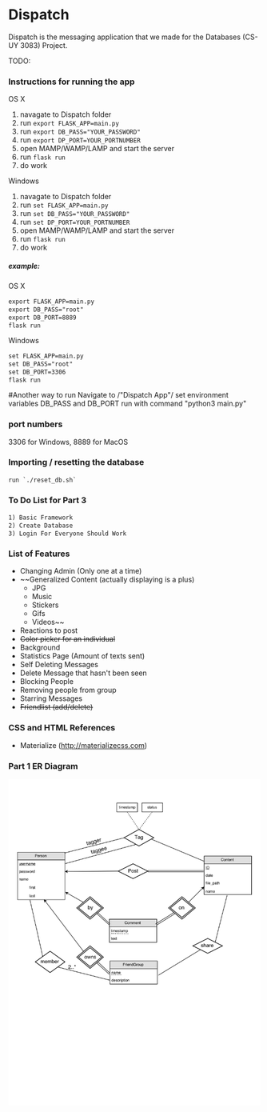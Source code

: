 # Dispatch
Dispatch is the messaging application that we made for the Databases (CS-UY 3083) Project. 


TODO:





### Instructions for running the app
OS X  
  1) navagate to Dispatch folder  
  1) run `export FLASK_APP=main.py`  
  1) run `export DB_PASS="YOUR_PASSWORD"`  
  1) run `export DP_PORT=YOUR_PORTNUMBER`  
  1) open MAMP/WAMP/LAMP and start the server  
  1) run `flask run`  
  1) do work  

Windows  
  1) navagate to Dispatch folder  
  1) run `set FLASK_APP=main.py`  
  1) run `set DB_PASS="YOUR_PASSWORD"`  
  1) run `set DP_PORT=YOUR_PORTNUMBER`  
  1) open MAMP/WAMP/LAMP and start the server  
  1) run `flask run`  
  1) do work  


##### example:
OS X
```
export FLASK_APP=main.py
export DB_PASS="root"
export DB_PORT=8889
flask run
```

Windows
```
set FLASK_APP=main.py
set DB_PASS="root"
set DB_PORT=3306
flask run
```

#Another way to run
Navigate to /"Dispatch App"/
set environment variables DB_PASS and DB_PORT
run with command "python3 main.py"


### port numbers
3306 for Windows, 8889 for MacOS

### Importing / resetting the database
	run `./reset_db.sh`


### To Do List for Part 3
	1) Basic Framework
	2) Create Database
	3) Login For Everyone Should Work

### List of Features
  - Changing Admin (Only one at a time)
  - ~~Generalized Content (actually displaying is a plus)
    * JPG
    * Music
    * Stickers
    * Gifs
    * Videos~~
  - Reactions to post
  - ~~Color picker for an individual~~
  - Background
  - Statistics Page (Amount of texts sent)
  - Self Deleting Messages
  - Delete Message that hasn't been seen
  - Blocking People
  - Removing people from group
  - Starring Messages
  - ~~Friendlist (add/delete)~~

### CSS and HTML References
-   Materialize (http://materializecss.com)

### Part 1 ER Diagram
![Part 1 ER](/docs/Part1_ER.png)


